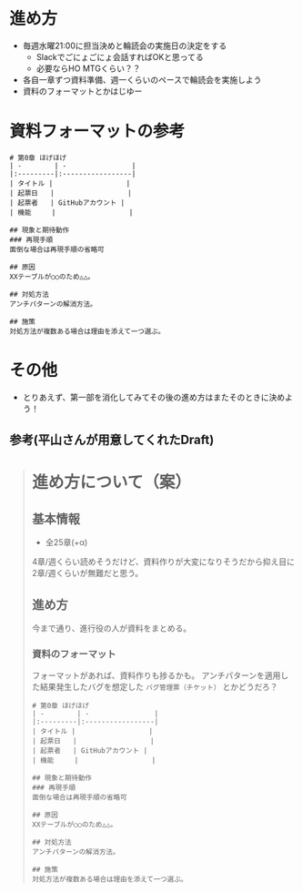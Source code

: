 # 進め方
* 毎週水曜21:00に担当決めと輪読会の実施日の決定をする
  - Slackでごにょごにょ会話すればOKと思ってる
  - 必要ならHO MTGくらい？？
* 各自一章ずつ資料準備、週一くらいのペースで輪読会を実施しよう
* 資料のフォーマットとかはじゆー


# 資料フォーマットの参考
```
# 第0章 ほげほげ
| -        | -                |
|:---------|:-----------------|
| タイトル |                  |
| 起票日   |                  |
| 起票者   | GitHubアカウント |
| 機能     |                  |

## 現象と期待動作
### 再現手順
面倒な場合は再現手順の省略可

## 原因
XXテーブルが○○のため△△。

## 対処方法
アンチパターンの解消方法。

## 施策
対処方法が複数ある場合は理由を添えて一つ選ぶ。
```


# その他
* とりあえず、第一部を消化してみてその後の進め方はまたそのときに決めよう！


## 参考(平山さんが用意してくれたDraft)
> # 進め方について（案）
> ## 基本情報
> + 全25章(+α)
> 
> 4章/週くらい読めそうだけど、資料作りが大変になりそうだから抑え目に2章/週くらいが無難だと思う。
> 
> ## 進め方
> 今まで通り、進行役の人が資料をまとめる。
> 
> ### 資料のフォーマット
> フォーマットがあれば、資料作りも捗るかも。
> アンチパターンを適用した結果発生したバグを想定した `バグ管理票（チケット）` とかどうだろ？
> 
> ```
> # 第0章 ほげほげ
> | -        | -                |
> |:---------|:-----------------|
> | タイトル |                  |
> | 起票日   |                  |
> | 起票者   | GitHubアカウント |
> | 機能     |                  |
> 
> ## 現象と期待動作
> ### 再現手順
> 面倒な場合は再現手順の省略可
> 
> ## 原因
> XXテーブルが○○のため△△。
> 
> ## 対処方法
> アンチパターンの解消方法。
> 
> ## 施策
> 対処方法が複数ある場合は理由を添えて一つ選ぶ。
> ```
